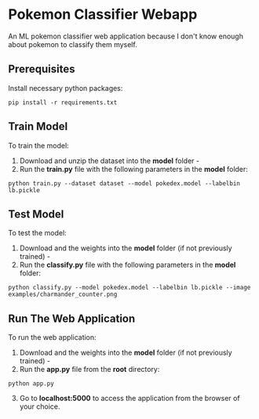 # Pokemon Classifier Webapp

An ML pokemon classifier web application because I don't know enough about pokemon to classify them myself.

## Prerequisites

Install necessary python packages:

```
pip install -r requirements.txt
```

## Train Model

To train the model: 

1) Download and unzip the dataset into the **model** folder - <ADD Dataset URL>
2) Run the **train.py** file with the following parameters in the **model** folder:

```
python train.py --dataset dataset --model pokedex.model --labelbin lb.pickle
```

## Test Model

To test the model:

1) Download and the weights into the **model** folder (if not previously trained) - <ADD URL>
2) Run the **classify.py** file with the following parameters in the **model** folder:

```
python classify.py --model pokedex.model --labelbin lb.pickle --image examples/charmander_counter.png
```

## Run The Web Application

To run the web application:

1) Download and the weights into the **model** folder (if not previously trained) - <ADD URL>
2) Run the **app.py** file from the **root** directory:

```
python app.py
```

3) Go to **localhost:5000** to access the application from the browser of your choice.
